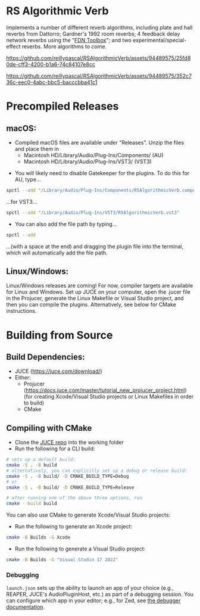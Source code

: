 # RS Algorithmic Verb

Implements a number of different reverb algorithms, including plate and hall reverbs from Dattorro; Gardner's 1992 room reverbs; 4 feedback delay network reverbs using the "[FDN Toolbox](https://www.researchgate.net/publication/344467473_FDNTB_The_Feedback_Delay_Network_Toolbox)"; and two experimental/special-effect reverbs. More algorithms to come.

<!-- ![Plugin interface for a reverb plugin, with two rows of knobs; 1 larger knob for decay time; and a dropdown to select reverb algorithm in the bottom right. There is a desaturated magenta rounded rectangle around the knob area.](https://github.com/reillypascal/RSAlgorithmicVerb/assets/94489575/fd7959eb-73e9-4335-b7dd-5f516fd45e06) -->

https://github.com/reillypascal/RSAlgorithmicVerb/assets/94489575/25fd80de-cff3-4200-b1a6-74c84107e8cc

https://github.com/reillypascal/RSAlgorithmicVerb/assets/94489575/352c736c-eec0-4abc-bbc5-bacccbba41c1

<!-- https://github.com/reillypascal/RSAlgorithmicVerb/assets/94489575/a4c77f4b-dfc9-4437-9d90-56dca72af94c -->

# Precompiled Releases

<!--Windows:
- Compiled Windows files are available under "Releases". Unzip the files and place them in 
	- C:\Program Files\Common Files\VST3 (VST3)
	- C:\Program Files\Common Files\Avid\Audio\Plug-Ins (AAX) 
-->
## macOS:
- Compiled macOS files are available under "Releases". Unzip the files and place them in 
	- Macintosh HD/Library/Audio/Plug-Ins/Components/ (AU)
	- Macintosh HD/Library/Audio/Plug-Ins/VST3/ (VST3)
<!--	- Macintosh HD/Library/Application Support/Avid/Audio/Plug-Ins (AAX) -->
- You will likely need to disable Gatekeeper for the plugins. To do this for AU, type...
```sh
spctl --add "/Library/Audio/Plug-Ins/Components/RSAlgorithmicVerb.component"
```

...for VST3...
```sh
spctl --add "/Library/Audio/Plug-Ins/VST3/RSAlgorithmicVerb.vst3"
```

<!--...or for AAX...
```sh
spctl --add "/Library/Application Support/Avid/Audio/Plug-Ins/RSAlgorithmicVerb.aaxplugin"
```
-->
- You can also add the file path by typing...
```sh
spctl --add 
```

...(with a space at the end) and dragging the plugin file into the terminal, which will automatically add the file path.

## Linux/Windows:
Linux/Windows releases are coming! For now, compiler targets are available for Linux and Windows. Set up JUCE on your computer, open the .jucer file in the Projucer, generate the Linux Makefile or Visual Studio project, and then you can compile the plugins. Alternatively, see below for CMake instructions.

# Building from Source

## Build Dependencies:
- JUCE (https://juce.com/download/)
- Either:
  - Projucer (https://docs.juce.com/master/tutorial_new_projucer_project.html) (for creating Xcode/Visual Studio projects or Linux Makefiles in order to build)
  - CMake

## Compiling with CMake
- Clone the [JUCE repo](https://github.com/juce-framework/JUCE) into the working folder
- Run the following for a CLI build:
```sh
# sets up a default build:
cmake -S . -B build
# alternatively, you can explicitly set up a debug or release build:
cmake -S . -B build/ -D CMAKE_BUILD_TYPE=Debug
# or
cmake -S . -B build/ -D CMAKE_BUILD_TYPE=Release

# after running one of the above three options, run
cmake --build build
```

You can also use CMake to generate Xcode/Visual Studio projects:
- Run the following to generate an Xcode project:
```sh
cmake -B Builds -G Xcode
```
- Run the following to generate a Visual Studio project:
```sh
cmake -B Builds -G "Visual Studio 17 2022"
```

### Debugging
`launch.json` sets up the ability to launch an app of your choice (e.g., REAPER, JUCE's AudioPluginHost, etc.) as part of a debugging session. You can configure which app in your editor; e.g., for Zed, see [the debugger documentation](https://zed.dev/docs/debugger#configuration).

